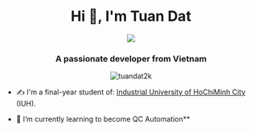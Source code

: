 <h1 align="center">Hi 👋, I'm Tuan Dat</h1>
<p align="center"><img src="https://img.icons8.com/color/48/000000/vietnam-circular.png"/></p>
<h3 align="center">A passionate developer from Vietnam </h3>
<p align="center"> <img src="https://badges.pufler.dev/repos/tuandat2k" alt="tuandat2k" /> </p>

- ✍ I'm a final-year student of: [Industrial University of HoChiMinh City](http://iuh.edu.vn/) (IUH).

- 🌱 I’m currently learning to become QC Automation**
